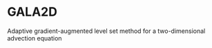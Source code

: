 GALA2D
======

Adaptive gradient-augmented level set method for a two-dimensional advection equation
